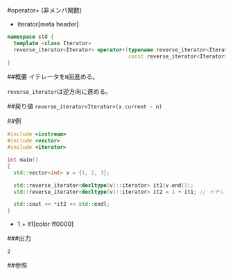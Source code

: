 #operator+ (非メンバ関数)
* iterator[meta header]

```cpp
namespace std {
  template <class Iterator>
  reverse_iterator<Iterator> operator+(typename reverse_iterator<Iterator>::difference_type n,
                                       const reverse_iterator<Iterator>& x);
}
```

##概要
イテレータを`N`回進める。

`reverse_iterator`は逆方向に進める。


##戻り値
`reverse_iterator<Iterator>(x.current - n)`

##例
```cpp
#include <iostream>
#include <vector>
#include <iterator>

int main()
{
  std::vector<int> v = {1, 2, 3};

  std::reverse_iterator<decltype(v)::iterator> it1(v.end());
  std::reverse_iterator<decltype(v)::iterator> it2 = 1 + it1; // イテレータを1回進める

  std::cout << *it2 << std::endl;
}
```
* 1 + it1[color ff0000]

###出力
```
2
```

##参照


